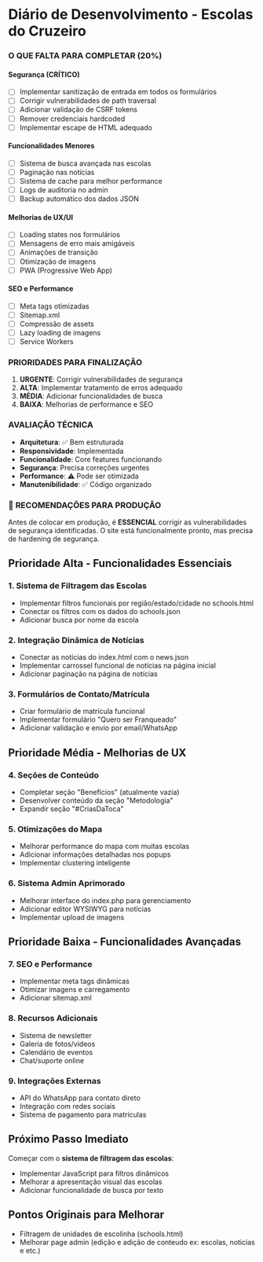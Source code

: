 # Diário de Desenvolvimento - Escolas do Cruzeiro

### **O QUE FALTA PARA COMPLETAR (20%)**

#### **Segurança (CRÍTICO)**

* [ ]  Implementar sanitização de entrada em todos os formulários
* [ ]  Corrigir vulnerabilidades de path traversal
* [ ]  Adicionar validação de CSRF tokens
* [ ]  Remover credenciais hardcoded
* [ ]  Implementar escape de HTML adequado

#### **Funcionalidades Menores**

* [ ]  Sistema de busca avançada nas escolas
* [ ]  Paginação nas notícias
* [ ]  Sistema de cache para melhor performance
* [ ]  Logs de auditoria no admin
* [ ]  Backup automático dos dados JSON

#### **Melhorias de UX/UI**

* [ ]  Loading states nos formulários
* [ ]  Mensagens de erro mais amigáveis
* [ ]  Animações de transição
* [ ]  Otimização de imagens
* [ ]  PWA (Progressive Web App)

#### **SEO e Performance**

* [ ]  Meta tags otimizadas
* [ ]  Sitemap.xml
* [ ]  Compressão de assets
* [ ]  Lazy loading de imagens
* [ ]  Service Workers

###  **PRIORIDADES PARA FINALIZAÇÃO**

1. **URGENTE**: Corrigir vulnerabilidades de segurança
2. **ALTA**: Implementar tratamento de erros adequado
3. **MÉDIA**: Adicionar funcionalidades de busca
4. **BAIXA**: Melhorias de performance e SEO

### **AVALIAÇÃO TÉCNICA**

* **Arquitetura**: ✅ Bem estruturada
* **Responsividade**:  Implementada
* **Funcionalidade**:  Core features funcionando
* **Segurança**:  Precisa correções urgentes
* **Performance**: ⚠️ Pode ser otimizada
* **Manutenibilidade**: ✅ Código organizado

### 🚀 **RECOMENDAÇÕES PARA PRODUÇÃO**

Antes de colocar em produção, é **ESSENCIAL** corrigir as vulnerabilidades de segurança identificadas. O site está funcionalmente pronto, mas precisa de hardening de segurança.

## Prioridade Alta - Funcionalidades Essenciais

### 1. Sistema de Filtragem das Escolas

- Implementar filtros funcionais por região/estado/cidade no schools.html
- Conectar os filtros com os dados do schools.json
- Adicionar busca por nome da escola

### 2. Integração Dinâmica de Notícias

- Conectar as notícias do index.html com o news.json
- Implementar carrossel funcional de notícias na página inicial
- Adicionar paginação na página de notícias

### 3. Formulários de Contato/Matrícula

- Criar formulário de matrícula funcional
- Implementar formulário "Quero ser Franqueado"
- Adicionar validação e envio por email/WhatsApp

## Prioridade Média - Melhorias de UX

### 4. Seções de Conteúdo

- Completar seção "Benefícios" (atualmente vazia)
- Desenvolver conteúdo da seção "Metodologia"
- Expandir seção "#CriasDaToca"

### 5. Otimizações do Mapa

- Melhorar performance do mapa com muitas escolas
- Adicionar informações detalhadas nos popups
- Implementar clustering inteligente

### 6. Sistema Admin Aprimorado

- Melhorar interface do index.php para gerenciamento
- Adicionar editor WYSIWYG para notícias
- Implementar upload de imagens

## Prioridade Baixa - Funcionalidades Avançadas

### 7. SEO e Performance

- Implementar meta tags dinâmicas
- Otimizar imagens e carregamento
- Adicionar sitemap.xml

### 8. Recursos Adicionais

- Sistema de newsletter
- Galeria de fotos/vídeos
- Calendário de eventos
- Chat/suporte online

### 9. Integrações Externas

- API do WhatsApp para contato direto
- Integração com redes sociais
- Sistema de pagamento para matrículas

## Próximo Passo Imediato

Começar com o **sistema de filtragem das escolas**:

- Implementar JavaScript para filtros dinâmicos
- Melhorar a apresentação visual das escolas
- Adicionar funcionalidade de busca por texto

## Pontos Originais para Melhorar

- Filtragem de unidades de escolinha (schools.html)
- Melhorar page admin (edição e adição de conteudo ex: escolas, noticias e etc.)
